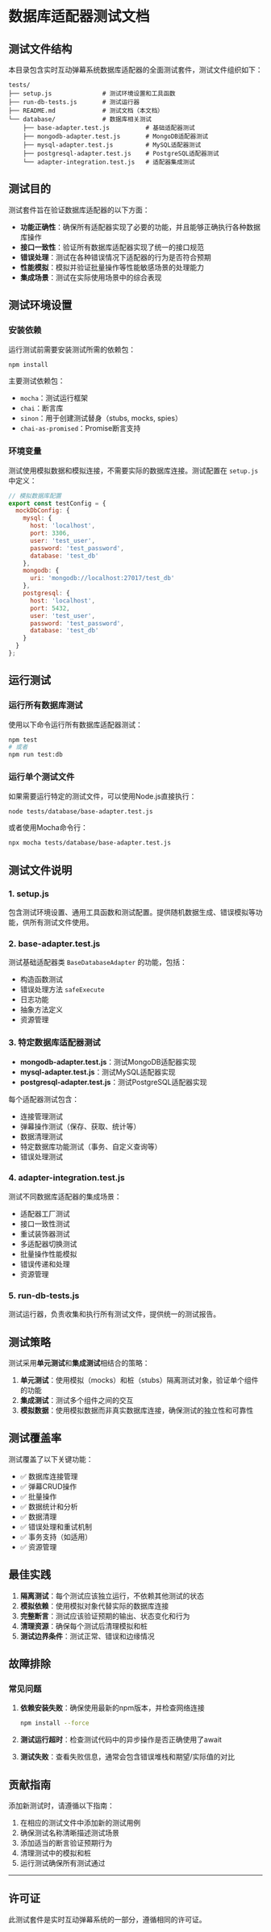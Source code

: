 # 数据库适配器测试文档

## 测试文件结构

本目录包含实时互动弹幕系统数据库适配器的全面测试套件，测试文件组织如下：

```
tests/
├── setup.js              # 测试环境设置和工具函数
├── run-db-tests.js       # 测试运行器
├── README.md             # 测试文档（本文档）
└── database/             # 数据库相关测试
    ├── base-adapter.test.js          # 基础适配器测试
    ├── mongodb-adapter.test.js       # MongoDB适配器测试
    ├── mysql-adapter.test.js         # MySQL适配器测试
    ├── postgresql-adapter.test.js    # PostgreSQL适配器测试
    └── adapter-integration.test.js   # 适配器集成测试
```

## 测试目的

测试套件旨在验证数据库适配器的以下方面：

- **功能正确性**：确保所有适配器实现了必要的功能，并且能够正确执行各种数据库操作
- **接口一致性**：验证所有数据库适配器实现了统一的接口规范
- **错误处理**：测试在各种错误情况下适配器的行为是否符合预期
- **性能模拟**：模拟并验证批量操作等性能敏感场景的处理能力
- **集成场景**：测试在实际使用场景中的综合表现

## 测试环境设置

### 安装依赖

运行测试前需要安装测试所需的依赖包：

```bash
npm install
```

主要测试依赖包：
- `mocha`：测试运行框架
- `chai`：断言库
- `sinon`：用于创建测试替身（stubs, mocks, spies）
- `chai-as-promised`：Promise断言支持

### 环境变量

测试使用模拟数据和模拟连接，不需要实际的数据库连接。测试配置在 `setup.js` 中定义：

```javascript
// 模拟数据库配置
export const testConfig = {
  mockDbConfig: {
    mysql: {
      host: 'localhost',
      port: 3306,
      user: 'test_user',
      password: 'test_password',
      database: 'test_db'
    },
    mongodb: {
      uri: 'mongodb://localhost:27017/test_db'
    },
    postgresql: {
      host: 'localhost',
      port: 5432,
      user: 'test_user',
      password: 'test_password',
      database: 'test_db'
    }
  }
};
```

## 运行测试

### 运行所有数据库测试

使用以下命令运行所有数据库适配器测试：

```bash
npm test
# 或者
npm run test:db
```

### 运行单个测试文件

如果需要运行特定的测试文件，可以使用Node.js直接执行：

```bash
node tests/database/base-adapter.test.js
```

或者使用Mocha命令行：

```bash
npx mocha tests/database/base-adapter.test.js
```

## 测试文件说明

### 1. setup.js

包含测试环境设置、通用工具函数和测试配置。提供随机数据生成、错误模拟等功能，供所有测试文件使用。

### 2. base-adapter.test.js

测试基础适配器类 `BaseDatabaseAdapter` 的功能，包括：
- 构造函数测试
- 错误处理方法 `safeExecute`
- 日志功能
- 抽象方法定义
- 资源管理

### 3. 特定数据库适配器测试

- **mongodb-adapter.test.js**：测试MongoDB适配器实现
- **mysql-adapter.test.js**：测试MySQL适配器实现  
- **postgresql-adapter.test.js**：测试PostgreSQL适配器实现

每个适配器测试包含：
- 连接管理测试
- 弹幕操作测试（保存、获取、统计等）
- 数据清理测试
- 特定数据库功能测试（事务、自定义查询等）
- 错误处理测试

### 4. adapter-integration.test.js

测试不同数据库适配器的集成场景：
- 适配器工厂测试
- 接口一致性测试
- 重试装饰器测试
- 多适配器切换测试
- 批量操作性能模拟
- 错误传递和处理
- 资源管理

### 5. run-db-tests.js

测试运行器，负责收集和执行所有测试文件，提供统一的测试报告。

## 测试策略

测试采用**单元测试**和**集成测试**相结合的策略：

1. **单元测试**：使用模拟（mocks）和桩（stubs）隔离测试对象，验证单个组件的功能
2. **集成测试**：测试多个组件之间的交互
3. **模拟数据**：使用模拟数据而非真实数据库连接，确保测试的独立性和可靠性

## 测试覆盖率

测试覆盖了以下关键功能：

- ✅ 数据库连接管理
- ✅ 弹幕CRUD操作
- ✅ 批量操作
- ✅ 数据统计和分析
- ✅ 数据清理
- ✅ 错误处理和重试机制
- ✅ 事务支持（如适用）
- ✅ 资源管理

## 最佳实践

1. **隔离测试**：每个测试应该独立运行，不依赖其他测试的状态
2. **模拟依赖**：使用模拟对象代替实际的数据库连接
3. **完整断言**：测试应该验证预期的输出、状态变化和行为
4. **清理资源**：确保每个测试后清理模拟和桩
5. **测试边界条件**：测试正常、错误和边缘情况

## 故障排除

### 常见问题

1. **依赖安装失败**：确保使用最新的npm版本，并检查网络连接
   ```bash
   npm install --force
   ```

2. **测试运行超时**：检查测试代码中的异步操作是否正确使用了await

3. **测试失败**：查看失败信息，通常会包含错误堆栈和期望/实际值的对比

## 贡献指南

添加新测试时，请遵循以下指南：

1. 在相应的测试文件中添加新的测试用例
2. 确保测试名称清晰描述测试场景
3. 添加适当的断言验证预期行为
4. 清理测试中的模拟和桩
5. 运行测试确保所有测试通过

---

## 许可证

此测试套件是实时互动弹幕系统的一部分，遵循相同的许可证。